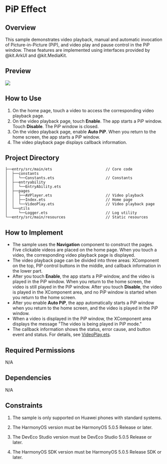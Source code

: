 # PiP Effect

## Overview

This sample demonstrates video playback, manual and automatic invocation of Picture-in-Picture (PiP), and video play and pause control in the PiP window. These features are implemented using interfaces provided by @kit.ArkUI and @kit.MediaKit.

## Preview

![](screenshots/devices/WindowPiP_EN.gif)

## How to Use

1. On the home page, touch a video to access the corresponding video playback page.
2. On the video playback page, touch **Enable**. The app starts a PiP window. Touch **Disable**. The PiP window is closed.
3. On the video playback page, enable **Auto PiP**. When you return to the home screen, the app starts a PiP window.
4. The video playback page displays callback information.

## Project Directory

```
├──entry/src/main/ets                        // Core code
│  ├──constants
│  │  └──Constants.ets                       // Constants
│  ├──entryability
│  │  └──EntryAbility.ets       
│  ├──pages
│  │  ├──AVPlayer.ets                        // Video playback
│  │  ├──Index.ets                           // Home page
│  │  └──VideoPlay.ets                       // Video playback page
│  └──utils
│     └──Logger.ets                          // Log utility
└──entry/src/main/resources                  // Static resources
```


## How to Implement

- The sample uses the **Navigation** component to construct the pages. Five clickable videos are placed on the home page. When you touch a video, the corresponding video playback page is displayed.
- The video playback page can be divided into three areas: XComponent on the top, PIP control buttons in the middle, and callback information in the lower part.
- After you touch **Enable**, the app starts a PiP window, and the video is played in the PiP window. When you return to the home screen, the video is still played in the PiP window. After you touch **Disable**, the video is played in the XComponent area, and no PiP window is started when you return to the home screen.
- After you enable **Auto PiP**, the app automatically starts a PiP window when you return to the home screen, and the video is played in the PiP window.
- When a video is displayed in the PiP window, the XComponent area displays the message "The video is being played in PiP mode."
- The callback information shows the status, error cause, and button event and status. For details, see [VideoPlay.ets](entry/src/main/ets/pages/VideoPlay.ets).


## Required Permissions

N/A

## Dependencies

N/A

## Constraints

1. The sample is only supported on Huawei phones with standard systems.

2. The HarmonyOS version must be HarmonyOS 5.0.5 Release or later.

3. The DevEco Studio version must be DevEco Studio 5.0.5 Release or later.

4. The HarmonyOS SDK version must be HarmonyOS 5.0.5 Release SDK or later.
